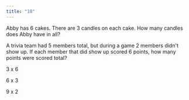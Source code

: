 ```yaml
---
title: "18"
---
```

Abby has 6 cakes. There are 3 candles on each cake. How many candles does Abby have in all?

A trivia team had 5 members total, but during a game 2 members didn't show up. If each member that did show up scored 6 points, how many points were
scored total?

3 x 6

6 x 3

9 x 2

